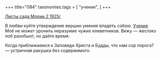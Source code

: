 +++
title="084"
taxonomies.tags = [
 "учение",
]
+++

[Листы сада Мории 2 1925г](/agni/1925)

В любви куйте утверждение вершин умения владеть собою. [Учение](/tags/учение) Моё не может уронить неразумие чужих клеветников. Вижу — жестоко лоб разобьют, но дайте время.   

Когда приближаемся к Заповеди Христа и Будды, что нам сор порога? — устричная ракушка без содержимого.   


